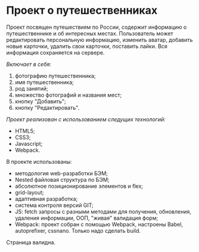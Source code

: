 # Проект о путешественниках

Проект посвящен путешествиям по России, содержит информацию о путешественнике и об интересных местах.
Пользователь может редактировать персональную информацию, изменить аватар, добавить новые карточки, удалить свои карточки, поставить лайки. Вся информация сохраняется на сервере.
 
*Включает в себя:* 
1. фотографию путешественника; 
2. имя путешественника; 
3. род занятий; 
4. множество фотографий и названия мест; 
5. кнопку "Добавить"; 
6. кнопку "Редактировать".
 
*Проект реализован с использованием следущих технологий:* 
* HTML5; 
* CSS3; 
* Javascript;
* Webpack.
 
В проекте использованы: 
 
* методология web-разработки БЭМ; 
* Nested файловая структура по БЭМ; 
* абсолютное позиционирование элементов и flex; 
* grid-layout; 
* адаптивная разработка; 
* система контроля версий GIT; 
* JS: fetch запросы с разными методами для получения, обновления, удаления информации, ООП, "живая" валидация форм; 
* Webpack: проект собран с помощью Webpack, настроены Babel, autoprefixer, cssnano. Только надо сделать build.

 
Страница валидна.
